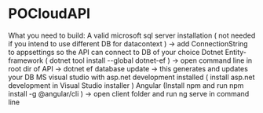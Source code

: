 # POCloudAPI
What you need to build:
A valid microsoft sql server installation ( not needed if you intend to use different DB for datacontext ) -> add ConnectionString to appsettings so the API can connect to DB of your choice
Dotnet Entity-framework ( dotnet tool install --global dotnet-ef ) -> open command line in root dir of API -> dotnet ef database update -> this generates and updates your DB
MS visual studio with asp.net development installed ( install asp.net development in Visual Studio installer )
Angular (Install npm and run npm install -g @angular/cli ) -> open client folder and run ng serve in command line

